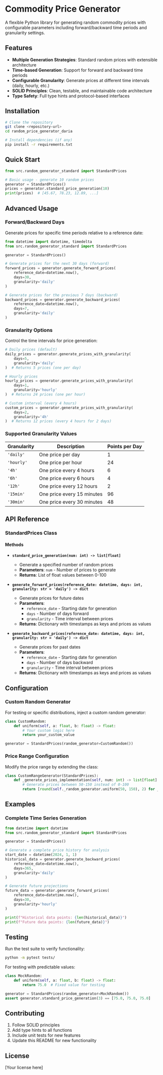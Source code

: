 # Commodity Price Generator

A flexible Python library for generating random commodity prices with configurable parameters including forward/backward time periods and granularity settings.

## Features

- **Multiple Generation Strategies**: Standard random prices with extensible architecture
- **Time-based Generation**: Support for forward and backward time periods
- **Configurable Granularity**: Generate prices at different time intervals (daily, hourly, etc.)
- **SOLID Principles**: Clean, testable, and maintainable code architecture
- **Type Safety**: Full type hints and protocol-based interfaces

## Installation

```bash
# Clone the repository
git clone <repository-url>
cd random_price_generator_daria

# Install dependencies (if any)
pip install -r requirements.txt
```

## Quick Start

```python
from src.random_generator_standard import StandardPrices

# Basic usage - generate 10 random prices
generator = StandardPrices()
prices = generator.standard_price_generation(10)
print(prices)  # [45.67, 78.23, 12.89, ...]
```

## Advanced Usage

### Forward/Backward Days

Generate prices for specific time periods relative to a reference date:

```python
from datetime import datetime, timedelta
from src.random_generator_standard import StandardPrices

generator = StandardPrices()

# Generate prices for the next 30 days (forward)
forward_prices = generator.generate_forward_prices(
    reference_date=datetime.now(),
    days=30,
    granularity='daily'
)

# Generate prices for the previous 7 days (backward)
backward_prices = generator.generate_backward_prices(
    reference_date=datetime.now(),
    days=7,
    granularity='daily'
)
```

### Granularity Options

Control the time intervals for price generation:

```python
# Daily prices (default)
daily_prices = generator.generate_prices_with_granularity(
    days=5,
    granularity='daily'
)  # Returns 5 prices (one per day)

# Hourly prices
hourly_prices = generator.generate_prices_with_granularity(
    days=1,
    granularity='hourly'
)  # Returns 24 prices (one per hour)

# Custom interval (every 4 hours)
custom_prices = generator.generate_prices_with_granularity(
    days=2,
    granularity='4h'
)  # Returns 12 prices (every 4 hours for 2 days)
```

### Supported Granularity Values

| Granularity | Description                | Points per Day |
| ----------- | -------------------------- | -------------- |
| `'daily'`   | One price per day          | 1              |
| `'hourly'`  | One price per hour         | 24             |
| `'4h'`      | One price every 4 hours    | 6              |
| `'6h'`      | One price every 6 hours    | 4              |
| `'12h'`     | One price every 12 hours   | 2              |
| `'15min'`   | One price every 15 minutes | 96             |
| `'30min'`   | One price every 30 minutes | 48             |

## API Reference

### StandardPrices Class

#### Methods

- **`standard_price_generation(num: int) -> list[float]`**

  - Generate a specified number of random prices
  - **Parameters**: `num` - Number of prices to generate
  - **Returns**: List of float values between 0-100

- **`generate_forward_prices(reference_date: datetime, days: int, granularity: str = 'daily') -> dict`**

  - Generate prices for future dates
  - **Parameters**:
    - `reference_date` - Starting date for generation
    - `days` - Number of days forward
    - `granularity` - Time interval between prices
  - **Returns**: Dictionary with timestamps as keys and prices as values

- **`generate_backward_prices(reference_date: datetime, days: int, granularity: str = 'daily') -> dict`**
  - Generate prices for past dates
  - **Parameters**:
    - `reference_date` - Starting date for generation
    - `days` - Number of days backward
    - `granularity` - Time interval between prices
  - **Returns**: Dictionary with timestamps as keys and prices as values

## Configuration

### Custom Random Generator

For testing or specific distributions, inject a custom random generator:

```python
class CustomRandom:
    def uniform(self, a: float, b: float) -> float:
        # Your custom logic here
        return your_custom_value

generator = StandardPrices(random_generator=CustomRandom())
```

### Price Range Configuration

Modify the price range by extending the class:

```python
class CustomRangeGenerator(StandardPrices):
    def _generate_prices_implementation(self, num: int) -> list[float]:
        # Generate prices between 50-150 instead of 0-100
        return [round(self._random_generator.uniform(50, 150), 2) for _ in range(num)]
```

## Examples

### Complete Time Series Generation

```python
from datetime import datetime
from src.random_generator_standard import StandardPrices

generator = StandardPrices()

# Generate a complete price history for analysis
start_date = datetime(2024, 1, 1)
historical_data = generator.generate_backward_prices(
    reference_date=datetime.now(),
    days=365,
    granularity='daily'
)

# Generate future projections
future_data = generator.generate_forward_prices(
    reference_date=datetime.now(),
    days=30,
    granularity='hourly'
)

print(f"Historical data points: {len(historical_data)}")
print(f"Future data points: {len(future_data)}")
```

## Testing

Run the test suite to verify functionality:

```bash
python -m pytest tests/
```

For testing with predictable values:

```python
class MockRandom:
    def uniform(self, a: float, b: float) -> float:
        return 75.0  # Fixed value for testing

generator = StandardPrices(random_generator=MockRandom())
assert generator.standard_price_generation(3) == [75.0, 75.0, 75.0]
```

## Contributing

1. Follow SOLID principles
2. Add type hints to all functions
3. Include unit tests for new features
4. Update this README for new functionality

## License

[Your license here]
